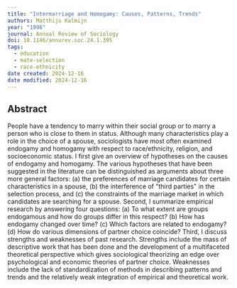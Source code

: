 ```yaml
---
title: "Intermarriage and Homogamy: Causes, Patterns, Trends"
authors: Matthijs Kalmijn
year: "1998"
journal: Annual Review of Sociology
doi: 10.1146/annurev.soc.24.1.395
tags:
  - education
  - mate-selection
  - race-ethnicity
date created: 2024-12-16
date modified: 2024-12-16
---
```


## Abstract

People have a tendency to marry within their social group or to marry a person who is close to them in status. Although many characteristics play a role in the choice of a spouse, sociologists have most often examined endogamy and homogamy with respect to race/ethnicity, religion, and socioeconomic status. I first give an overview of hypotheses on the causes of endogamy and homogamy. The various hypotheses that have been suggested in the literature can be distinguished as arguments about three more general factors: (a) the preferences of marriage candidates for certain characteristics in a spouse, (b) the interference of "third parties" in the selection process, and (c) the constraints of the marriage market in which candidates are searching for a spouse. Second, I summarize empirical research by answering four questions: (a) To what extent are groups endogamous and how do groups differ in this respect? (b) How has endogamy changed over time? (c) Which factors are related to endogamy? (d) How do various dimensions of partner choice coincide? Third, I discuss strengths and weaknesses of past research. Strengths include the mass of descriptive work that has been done and the development of a multifaceted theoretical perspective which gives sociological theorizing an edge over psychological and economic theories of partner choice. Weaknesses include the lack of standardization of methods in describing patterns and trends and the relatively weak integration of empirical and theoretical work.
